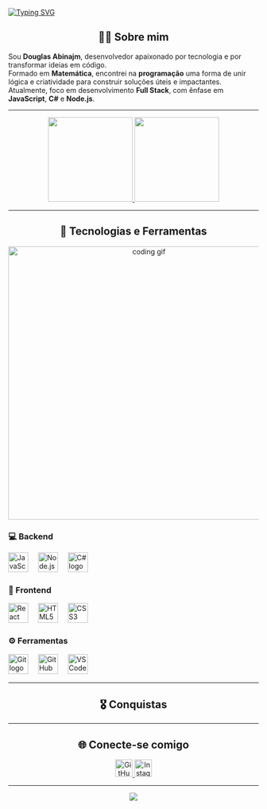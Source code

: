 [![Typing SVG](https://readme-typing-svg.herokuapp.com?font=Fira+Code&weight=600&pause=1000&color=26618D&width=435&lines=Bem-vindo(a)+ao+meu+perfil!+%F0%9F%98%81;Welcome+to+my+profile!+%F0%9F%98%81)](https://git.io/typing-svg)

<h2 align="center">👨‍💻 Sobre mim</h2>

Sou **Douglas Abinajm**, desenvolvedor apaixonado por tecnologia e por transformar ideias em código.  
Formado em **Matemática**, encontrei na **programação** uma forma de unir lógica e criatividade para construir soluções úteis e impactantes.  
Atualmente, foco em desenvolvimento **Full Stack**, com ênfase em **JavaScript**, **C#** e **Node.js**.  

---

<div align="center">
   <a href="https://github.com/DouglasAbinajm">
      <img height="170em" src="https://github-readme-stats.vercel.app/api?username=DouglasAbinajm&show_icons=true&theme=tokyonight&include_all_commits=true&count_private=true"/>
      <img height="170em" src="https://github-readme-stats.vercel.app/api/top-langs/?username=DouglasAbinajm&layout=compact&langs_count=6&theme=tokyonight"/>
   </a>
</div>

---

<h2 align="center">🚀 Tecnologias e Ferramentas</h2>

<div align="center">
  <img src="https://github.com/user-attachments/assets/bc3fce1f-dea4-41dc-8776-2f9367eb1dfc" width="550" alt="coding gif" />
</div>

### 💻 Backend
<div align="left">
  <img src="https://cdn.jsdelivr.net/gh/devicons/devicon/icons/javascript/javascript-original.svg" height="40" alt="JavaScript logo" />
  <img width="12" />
  <img src="https://cdn.jsdelivr.net/gh/devicons/devicon/icons/nodejs/nodejs-original.svg" height="40" alt="Node.js logo" />
  <img width="12" />
  <img src="https://cdn.jsdelivr.net/gh/devicons/devicon/icons/csharp/csharp-original.svg" height="40" alt="C# logo" />
</div>

### 🎨 Frontend
<div align="left">
  <img src="https://cdn.jsdelivr.net/gh/devicons/devicon/icons/react/react-original.svg" height="40" alt="React logo" />
  <img width="12" />
  <img src="https://cdn.jsdelivr.net/gh/devicons/devicon/icons/html5/html5-original.svg" height="40" alt="HTML5 logo" />
  <img width="12" />
  <img src="https://cdn.jsdelivr.net/gh/devicons/devicon/icons/css3/css3-original.svg" height="40" alt="CSS3 logo" />
</div>

### ⚙️ Ferramentas
<div align="left">
  <img src="https://cdn.jsdelivr.net/gh/devicons/devicon/icons/git/git-original.svg" height="40" alt="Git logo" />
  <img width="12" />
  <img src="https://cdn.jsdelivr.net/gh/devicons/devicon/icons/github/github-original.svg" height="40" alt="GitHub logo" />
  <img width="12" />
  <img src="https://cdn.jsdelivr.net/gh/devicons/devicon/icons/vscode/vscode-original.svg" height="40" alt="VSCode logo" />
</div>

---

<h2 align="center">🎖️ Conquistas</h2>


---

<h2 align="center">🌐 Conecte-se comigo</h2>

<div align="center">
 <a href="https://github.com/DouglasAbinajm" target="_blank">
  <img src="https://img.shields.io/static/v1?message=GitHub&logo=github&label=&color=181717&logoColor=white&labelColor=&style=for-the-badge" height="35" alt="GitHub logo" />
 </a>
 <a href="https://www.instagram.com/DouglasAbinajm/" target="_blank">
  <img src="https://img.shields.io/static/v1?message=Instagram&logo=instagram&label=&color=E4405F&logoColor=white&labelColor=&style=for-the-badge" height="35" alt="Instagram logo" />
 </a>

---

<div align="center">
  
![](https://komarev.com/ghpvc/?username=DouglasAbinajm&color=26618D&style=flat-square)

</div>
